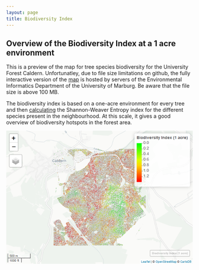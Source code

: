 ```yaml
---
layout: page
title: Biodiversity Index
---
```



Overview of the Biodiversity Index at a 1 acre environment
-----------------------------------------------------------

This is a preview of the map for tree species biodiversity for the
University Forest Caldern. Unfortunatley, due to file size limitations
on github, the fully interactive version of the
[map](http://seminar.environmentalinformatics-marburg.de/Seminar_RS/biodiversity.html)
is hosted by servers of the Environmental Informatics Department of the
University of Marburg. Be aware that the file size is above 100 MB.

The biodiversity index is based on a one-acre environment for every tree
and then
[calculating](https://github.com/goergen95/mof_caldern/blob/master/src/011_structure_values.R#L173)
the Shannon-Weaver Entropy index for the different species present in
the neighbourhood. At this scale, it gives a good overview of
biodiversity hotspots in the forest area.

<img src="biodiversity_files/figure-markdown_strict/unnamed-chunk-1-1.png" class="image" alt="Map Preview"
	title="Map Preview"/>